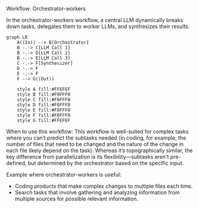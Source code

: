 Workflow: Orchestrator-workers  

In the orchestrator-workers workflow, a central LLM dynamically breaks down tasks, delegates them to worker LLMs, and synthesizes their results.  

```mermaid  
graph LR  
    A((In)) --> B[Orchestrator]  
    B -.-> C[LLM Call 1]  
    B -.-> D[LLM Call 2]  
    B -.-> E[LLM Call 3]  
    C -.-> F[Synthesizer]  
    D -.-> F  
    E -.-> F  
    F --> G((Out))  

    style A fill:#FFEFEF  
    style B fill:#F0FFF0  
    style C fill:#F0FFF0  
    style D fill:#F0FFF0  
    style E fill:#F0FFF0  
    style F fill:#F0FFF0  
    style G fill:#FFEFEF  
```  

When to use this workflow: This workflow is well-suited for complex tasks where you can’t predict the subtasks needed (in coding, for example, the number of files that need to be changed and the nature of the change in each file likely depend on the task). Whereas it’s topographically similar, the key difference from parallelization is its flexibility—subtasks aren't pre-defined, but determined by the orchestrator based on the specific input.  

Example where orchestrator-workers is useful:  

- Coding products that make complex changes to multiple files each time.  
- Search tasks that involve gathering and analyzing information from multiple sources for possible relevant information.  